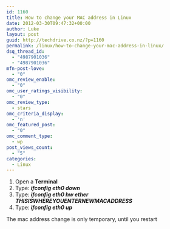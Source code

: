```yaml
---
id: 1160
title: How to change your MAC address in Linux
date: 2012-03-30T09:47:32+00:00
author: Luke
layout: post
guid: http://techdrive.co.nz/?p=1160
permalink: /linux/how-to-change-your-mac-address-in-linux/
dsq_thread_id:
  - "4987901036"
  - "4987901036"
mfn-post-love:
  - "0"
omc_review_enable:
  - "0"
omc_user_ratings_visibility:
  - "0"
omc_review_type:
  - stars
omc_criteria_display:
  - 'n'
omc_featured_post:
  - "0"
omc_comment_type:
  - wp
post_views_count:
  - "5"
categories:
  - Linux
---
```

  1. Open a **Terminal**
  2. Type: **_ifconfig eth0 down_**
  3. Type: **_ifconfig eth0 hw ether THISISWHEREYOUENTERNEWMACADDRESS_**
  4. Type: **_ifconfig eth0 up_**

The mac address change is only temporary, until you restart